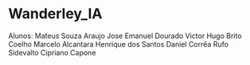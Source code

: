# Wanderley_IA
Alunos:
Mateus Souza Araujo
Jose Emanuel Dourado
Victor Hugo Brito Coelho
Marcelo Alcantara
Henrique dos Santos
Daniel Corrêa Rufo
Sidevalto Cipriano Capone
